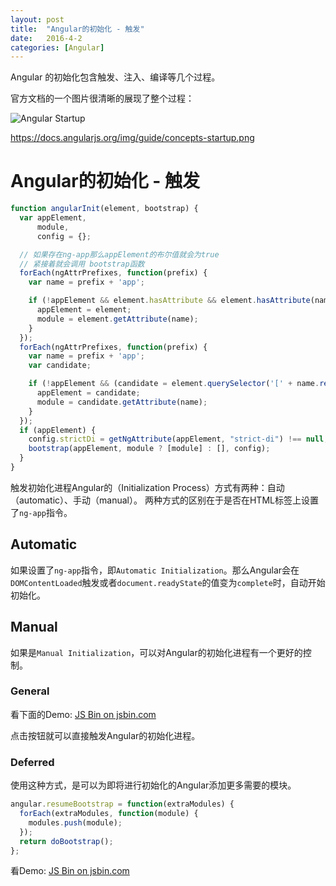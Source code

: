 ```yaml
---
layout: post
title:  "Angular的初始化 - 触发"
date:   2016-4-2
categories: [Angular]
---
```


Angular 的初始化包含触发、注入、编译等几个过程。

官方文档的一个图片很清晰的展现了整个过程：

![Angular Startup](https://docs.angularjs.org/img/guide/concepts-startup.png)

https://docs.angularjs.org/img/guide/concepts-startup.png

# Angular的初始化 - 触发

```JavaScript
function angularInit(element, bootstrap) {
  var appElement,
      module,
      config = {};

  // 如果存在ng-app那么appElement的布尔值就会为true
  // 紧接着就会调用 bootstrap函数
  forEach(ngAttrPrefixes, function(prefix) {
    var name = prefix + 'app';

    if (!appElement && element.hasAttribute && element.hasAttribute(name)) {
      appElement = element;
      module = element.getAttribute(name);
    }
  });
  forEach(ngAttrPrefixes, function(prefix) {
    var name = prefix + 'app';
    var candidate;

    if (!appElement && (candidate = element.querySelector('[' + name.replace(':', '\\:') + ']'))) {
      appElement = candidate;
      module = candidate.getAttribute(name);
    }
  });
  if (appElement) {
    config.strictDi = getNgAttribute(appElement, "strict-di") !== null;
    bootstrap(appElement, module ? [module] : [], config);
  }
}
```

触发初始化进程Angular的（Initialization Process）方式有两种：自动（automatic）、手动（manual）。
两种方式的区别在于是否在HTML标签上设置了`ng-app`指令。

## Automatic

如果设置了`ng-app`指令，即`Automatic Initialization`。那么Angular会在`DOMContentLoaded`触发或者`document.readyState`的值变为`complete`时，自动开始初始化。


## Manual

如果是`Manual Initialization`，可以对Angular的初始化进程有一个更好的控制。

### General

看下面的Demo: <a class="jsbin-embed" href="http://jsbin.com/natido/embed">JS Bin on jsbin.com</a><script src="http://static.jsbin.com/js/embed.min.js?3.35.12"></script>

点击按钮就可以直接触发Angular的初始化进程。


### Deferred

使用这种方式，是可以为即将进行初始化的Angular添加更多需要的模块。

```JavaScript
angular.resumeBootstrap = function(extraModules) {
  forEach(extraModules, function(module) {
    modules.push(module);
  });
  return doBootstrap();
};
```

看Demo: <a class="jsbin-embed" href="http://jsbin.com/husupo/embed?html,js,output">JS Bin on jsbin.com</a><script src="http://static.jsbin.com/js/embed.min.js?3.35.12"></script>
